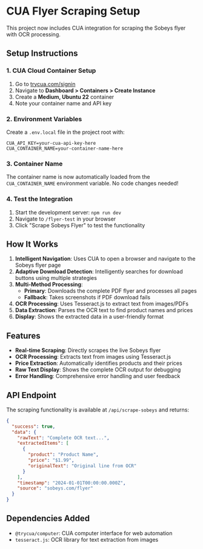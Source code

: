 # CUA Flyer Scraping Setup

This project now includes CUA integration for scraping the Sobeys flyer with OCR processing.

## Setup Instructions

### 1. CUA Cloud Container Setup

1. Go to [trycua.com/signin](https://trycua.com/signin)
2. Navigate to **Dashboard > Containers > Create Instance**
3. Create a **Medium, Ubuntu 22** container
4. Note your container name and API key

### 2. Environment Variables

Create a `.env.local` file in the project root with:

```env
CUA_API_KEY=your-cua-api-key-here
CUA_CONTAINER_NAME=your-container-name-here
```

### 3. Container Name

The container name is now automatically loaded from the `CUA_CONTAINER_NAME` environment variable. No code changes needed!

### 4. Test the Integration

1. Start the development server: `npm run dev`
2. Navigate to `/flyer-test` in your browser
3. Click "Scrape Sobeys Flyer" to test the functionality

## How It Works

1. **Intelligent Navigation**: Uses CUA to open a browser and navigate to the Sobeys flyer page
2. **Adaptive Download Detection**: Intelligently searches for download buttons using multiple strategies
3. **Multi-Method Processing**: 
   - **Primary**: Downloads the complete PDF flyer and processes all pages
   - **Fallback**: Takes screenshots if PDF download fails
4. **OCR Processing**: Uses Tesseract.js to extract text from images/PDFs
5. **Data Extraction**: Parses the OCR text to find product names and prices
6. **Display**: Shows the extracted data in a user-friendly format

## Features

- **Real-time Scraping**: Directly scrapes the live Sobeys flyer
- **OCR Processing**: Extracts text from images using Tesseract.js
- **Price Extraction**: Automatically identifies products and their prices
- **Raw Text Display**: Shows the complete OCR output for debugging
- **Error Handling**: Comprehensive error handling and user feedback

## API Endpoint

The scraping functionality is available at `/api/scrape-sobeys` and returns:

```json
{
  "success": true,
  "data": {
    "rawText": "Complete OCR text...",
    "extractedItems": [
      {
        "product": "Product Name",
        "price": "$1.99",
        "originalText": "Original line from OCR"
      }
    ],
    "timestamp": "2024-01-01T00:00:00.000Z",
    "source": "sobeys.com/flyer"
  }
}
```

## Dependencies Added

- `@trycua/computer`: CUA computer interface for web automation
- `tesseract.js`: OCR library for text extraction from images

